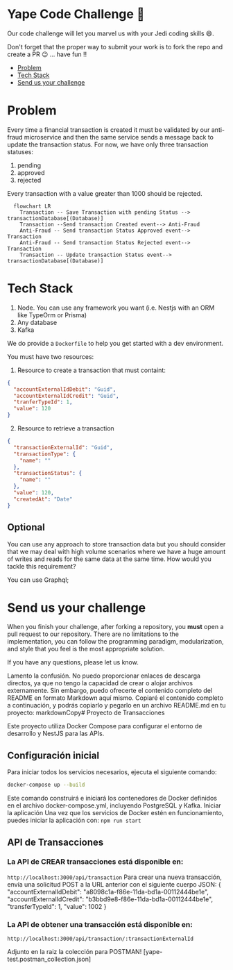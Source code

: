 # Yape Code Challenge :rocket:

Our code challenge will let you marvel us with your Jedi coding skills :smile:. 

Don't forget that the proper way to submit your work is to fork the repo and create a PR :wink: ... have fun !!

- [Problem](#problem)
- [Tech Stack](#tech_stack)
- [Send us your challenge](#send_us_your_challenge)

# Problem

Every time a financial transaction is created it must be validated by our anti-fraud microservice and then the same service sends a message back to update the transaction status.
For now, we have only three transaction statuses:

<ol>
  <li>pending</li>
  <li>approved</li>
  <li>rejected</li>  
</ol>

Every transaction with a value greater than 1000 should be rejected.

```mermaid
  flowchart LR
    Transaction -- Save Transaction with pending Status --> transactionDatabase[(Database)]
    Transaction --Send transaction Created event--> Anti-Fraud
    Anti-Fraud -- Send transaction Status Approved event--> Transaction
    Anti-Fraud -- Send transaction Status Rejected event--> Transaction
    Transaction -- Update transaction Status event--> transactionDatabase[(Database)]
```

# Tech Stack

<ol>
  <li>Node. You can use any framework you want (i.e. Nestjs with an ORM like TypeOrm or Prisma) </li>
  <li>Any database</li>
  <li>Kafka</li>    
</ol>

We do provide a `Dockerfile` to help you get started with a dev environment.

You must have two resources:

1. Resource to create a transaction that must containt:

```json
{
  "accountExternalIdDebit": "Guid",
  "accountExternalIdCredit": "Guid",
  "tranferTypeId": 1,
  "value": 120
}
```

2. Resource to retrieve a transaction

```json
{
  "transactionExternalId": "Guid",
  "transactionType": {
    "name": ""
  },
  "transactionStatus": {
    "name": ""
  },
  "value": 120,
  "createdAt": "Date"
}
```

## Optional

You can use any approach to store transaction data but you should consider that we may deal with high volume scenarios where we have a huge amount of writes and reads for the same data at the same time. How would you tackle this requirement?

You can use Graphql;

# Send us your challenge

When you finish your challenge, after forking a repository, you **must** open a pull request to our repository. There are no limitations to the implementation, you can follow the programming paradigm, modularization, and style that you feel is the most appropriate solution.

If you have any questions, please let us know.


Lamento la confusión. No puedo proporcionar enlaces de descarga directos, ya que no tengo la capacidad de crear o alojar archivos externamente. Sin embargo, puedo ofrecerte el contenido completo del README en formato Markdown aquí mismo. Copiaré el contenido completo a continuación, y podrás copiarlo y pegarlo en un archivo README.md en tu proyecto:
markdownCopy# Proyecto de Transacciones

Este proyecto utiliza Docker Compose para configurar el entorno de desarrollo y NestJS para las APIs.

## Configuración inicial

Para iniciar todos los servicios necesarios, ejecuta el siguiente comando:

```bash
docker-compose up --build
```
Este comando construirá e iniciará los contenedores de Docker definidos en el archivo docker-compose.yml, incluyendo PostgreSQL y Kafka.
Iniciar la aplicación
Una vez que los servicios de Docker estén en funcionamiento, puedes iniciar la aplicación con:
`npm run start`
## API de Transacciones
### La API de CREAR transacciones está disponible en:
`http://localhost:3000/api/transaction`
Para crear una nueva transacción, envía una solicitud POST a la URL anterior con el siguiente cuerpo JSON:
{
  "accountExternalIdDebit": "a8098c1a-f86e-11da-bd1a-00112444be1e",
  "accountExternalIdCredit": "b3bbd9e8-f86e-11da-bd1a-00112444be1e",
  "transferTypeId": 1,
  "value": 1002
}

### La API de obtener una transacción está disponible en:
`http://localhost:3000/api/transaction/:transactionExternalId`


Adjunto en la raiz la colección para POSTMAN! [yape-test.postman_collection.json]